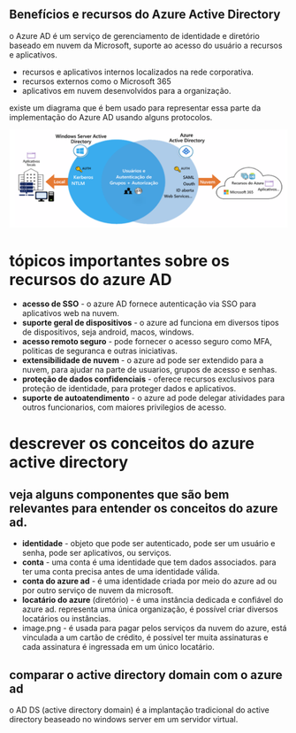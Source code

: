 ## Benefícios e recursos do Azure Active Directory
o Azure AD é um serviço de gerenciamento de identidade e diretório baseado em nuvem da Microsoft, suporte ao acesso do usuário a recursos e aplicativos.

- recursos e aplicativos internos localizados na rede corporativa.
- recursos externos como o Microsoft 365
- aplicativos em nuvem desenvolvidos para a organização.

existe um diagrama que é bem usado para representar essa parte da implementação do Azure AD usando alguns protocolos.

![azure](https://github.com/azure-expert/az-104/blob/main/images/azure1.png)

# tópicos importantes sobre os recursos do azure AD
- **acesso de SSO** - o azure AD fornece autenticação via SSO para aplicativos web na nuvem.
- **suporte geral de dispositivos** - o azure ad funciona em diversos tipos de dispositivos, seja android, macos, windows.
- **acesso remoto seguro** - pode fornecer o acesso seguro como MFA, politicas de seguranca e outras iniciativas.
- **extensibilidade de nuvem** - o azure ad pode ser extendido para a nuvem, para ajudar na parte de usuarios, grupos de acesso e senhas.
- **proteção de dados confidenciais** - oferece recursos exclusivos para proteção de identidade, para proteger dados e aplicativos.
- **suporte de autoatendimento** - o azure ad pode delegar atividades para outros funcionarios, com maiores privilegios de acesso.

# descrever os conceitos do azure active directory
## veja alguns componentes que são bem relevantes para entender os conceitos do azure ad.

- **identidade** - objeto que pode ser autenticado, pode ser um usuário e senha, pode ser aplicativos, ou serviços.
- **conta** - uma conta é uma identidade que tem dados associados. para ter uma conta precisa antes de uma identidade válida.
- **conta do azure ad** - é uma identidade criada por meio do azure ad ou por outro serviço de nuvem da microsoft.
- **locatário do azure** (diretório) - é uma instância dedicada e confiável do azure ad. representa uma única organização, é possível criar diversos locatários ou instâncias.
- image.png - é usada para pagar pelos serviços da nuvem do azure, está vinculada a um cartão de crédito, é possível ter muita assinaturas e cada assinatura é ingressada em um único locatário.

## comparar o active directory domain com o azure ad
o AD DS (active directory domain) é a implantação tradicional do active directory beaseado no windows server em um servidor virtual.


